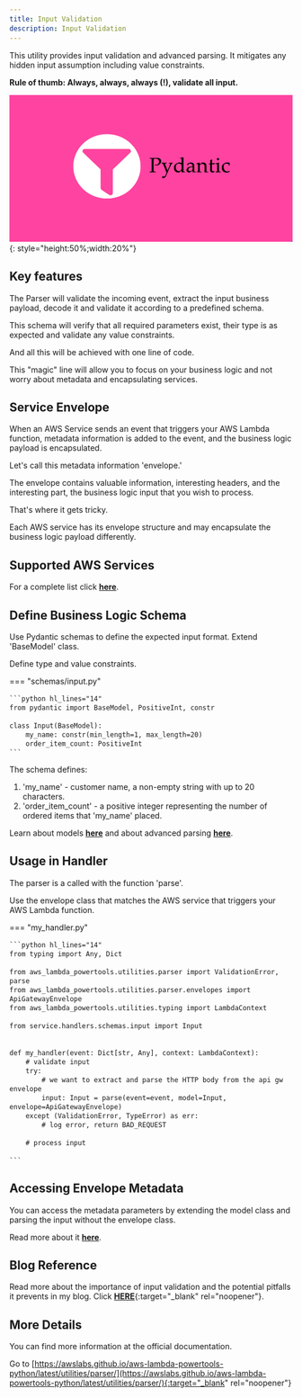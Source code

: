 ```yaml
---
title: Input Validation
description: Input Validation
---
```

This utility provides input validation and advanced parsing. It mitigates any hidden input assumption including value constraints.

**Rule of thumb: Always, always, always (!), validate all input.**

![Input Validation](../media/pydantic.png){: style="height:50%;width:20%"}


## **Key features**

The Parser will validate the incoming event, extract the input business payload, decode it and validate it according to a predefined schema.

This schema will verify that all required parameters exist, their type is as expected and validate any value constraints.

And all this will be achieved with one line of code.

This "magic" line will allow you to focus on your business logic and not worry about metadata and encapsulating services.


## **Service Envelope**
When an AWS Service sends an event that triggers your AWS Lambda function, metadata information is added to the event, and the business logic payload is encapsulated.

Let's call this metadata information 'envelope.'

The envelope contains valuable information, interesting headers, and the interesting part, the business logic input that you wish to process.

That's where it gets tricky.

Each AWS service has its envelope structure and may encapsulate the business logic payload differently.



## **Supported AWS Services**

For a complete list click [**here**](https://awslabs.github.io/aws-lambda-powertools-python/latest/utilities/parser/#built-in-envelopes).




## **Define Business Logic Schema**
Use Pydantic schemas to define the expected input format. Extend 'BaseModel' class.

Define type and value constraints.


=== "schemas/input.py"

    ```python hl_lines="14"
    from pydantic import BaseModel, PositiveInt, constr

    class Input(BaseModel):
        my_name: constr(min_length=1, max_length=20)
        order_item_count: PositiveInt
    ```

The schema defines:

1. 'my_name' - customer name, a non-empty string with up to 20 characters.
2. 'order_item_count' - a positive integer representing the number of ordered items that 'my_name' placed.


Learn about models [**here**](https://pydantic-docs.helpmanual.io/usage/models/) and about advanced parsing [**here**](https://pydantic-docs.helpmanual.io/usage/validators/).

## **Usage in Handler**
The parser is a called with the function 'parse'.

Use the envelope class that matches the AWS service that triggers your AWS Lambda function.

=== "my_handler.py"

    ```python hl_lines="14"
    from typing import Any, Dict

    from aws_lambda_powertools.utilities.parser import ValidationError, parse
    from aws_lambda_powertools.utilities.parser.envelopes import ApiGatewayEnvelope
    from aws_lambda_powertools.utilities.typing import LambdaContext

    from service.handlers.schemas.input import Input


    def my_handler(event: Dict[str, Any], context: LambdaContext):
        # validate input
        try:
            # we want to extract and parse the HTTP body from the api gw envelope
            input: Input = parse(event=event, model=Input, envelope=ApiGatewayEnvelope)
        except (ValidationError, TypeError) as err:
            # log error, return BAD_REQUEST

        # process input

    ```

## Accessing Envelope Metadata

You can access the metadata parameters by extending the model class and parsing the input without the envelope class.

Read more about it [**here**](https://awslabs.github.io/aws-lambda-powertools-python/latest/utilities/parser/#extending-built-in-models).


## **Blog Reference**
Read more about the importance of input validation and the potential pitfalls it prevents in my blog. Click [**HERE**](https://www.ranthebuilder.cloud/post/aws-lambda-cookbook-elevate-your-handler-s-code-part-5-input-validation){:target="_blank" rel="noopener"}.


## **More Details**
You can find more information at the official documentation.

Go to [https://awslabs.github.io/aws-lambda-powertools-python/latest/utilities/parser/](https://awslabs.github.io/aws-lambda-powertools-python/latest/utilities/parser/){:target="_blank" rel="noopener"}
